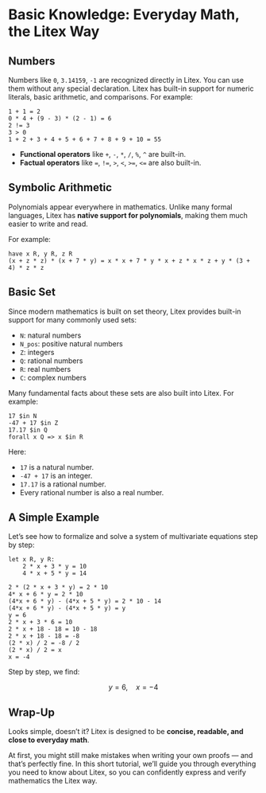 # Basic Knowledge: Everyday Math, the Litex Way

## Numbers

Numbers like `0`, `3.14159`, `-1` are recognized directly in Litex.
You can use them without any special declaration. Litex has built-in support for numeric literals, basic arithmetic, and comparisons. For example:

```litex
1 + 1 = 2
0 * 4 + (9 - 3) * (2 - 1) = 6
2 != 3
3 > 0
1 + 2 + 3 + 4 + 5 + 6 + 7 + 8 + 9 + 10 = 55
```

* **Functional operators** like `+`, `-`, `*`, `/`, `%`, `^` are built-in.
* **Factual operators** like `=`, `!=`, `>`, `<`, `>=`, `<=` are also built-in.

## Symbolic Arithmetic

Polynomials appear everywhere in mathematics.
Unlike many formal languages, Litex has **native support for polynomials**, making them much easier to write and read.

For example:

```litex
have x R, y R, z R
(x + z * z) * (x + 7 * y) = x * x + 7 * y * x + z * x * z + y * (3 + 4) * z * z
```

## Basic Set

Since modern mathematics is built on set theory, Litex provides built-in support for many commonly used sets:

* `N`: natural numbers
* `N_pos`: positive natural numbers
* `Z`: integers
* `Q`: rational numbers
* `R`: real numbers
* `C`: complex numbers

Many fundamental facts about these sets are also built into Litex. For example:

```litex
17 $in N
-47 + 17 $in Z
17.17 $in Q
forall x Q => x $in R
```

Here:

* `17` is a natural number.
* `-47 + 17` is an integer.
* `17.17` is a rational number.
* Every rational number is also a real number.

## A Simple Example

Let’s see how to formalize and solve a system of multivariate equations step by step:

```litex
let x R, y R:
    2 * x + 3 * y = 10
    4 * x + 5 * y = 14

2 * (2 * x + 3 * y) = 2 * 10
4* x + 6 * y = 2 * 10
(4*x + 6 * y) - (4*x + 5 * y) = 2 * 10 - 14
(4*x + 6 * y) - (4*x + 5 * y) = y
y = 6
2 * x + 3 * 6 = 10
2 * x + 18 - 18 = 10 - 18
2 * x + 18 - 18 = -8
(2 * x) / 2 = -8 / 2
(2 * x) / 2 = x
x = -4
```

Step by step, we find:

$$
y = 6, \quad x = -4
$$

## Wrap-Up

Looks simple, doesn’t it? Litex is designed to be **concise, readable, and close to everyday math**.

At first, you might still make mistakes when writing your own proofs — and that’s perfectly fine. In this short tutorial, we’ll guide you through everything you need to know about Litex, so you can confidently express and verify mathematics the Litex way.